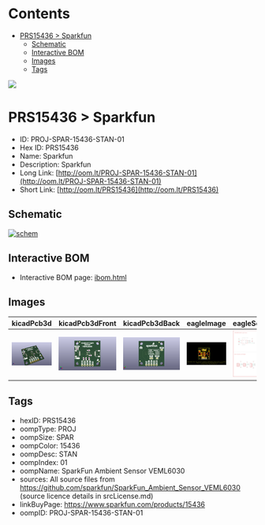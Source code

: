 



Contents
========

* [PRS15436 > Sparkfun](#prs15436--sparkfun)
	* [Schematic](#schematic)
	* [Interactive BOM](#interactive-bom)
	* [Images](#images)
	* [Tags](#tags)
  
![][im]
# PRS15436 > Sparkfun

- ID: PROJ-SPAR-15436-STAN-01
- Hex ID: PRS15436
- Name: Sparkfun
- Description: Sparkfun
- Long Link: [http://oom.lt/PROJ-SPAR-15436-STAN-01](http://oom.lt/PROJ-SPAR-15436-STAN-01)
- Short Link: [http://oom.lt/PRS15436](http://oom.lt/PRS15436)

## Schematic
  
[![schem](eagleSchemImage.png)](eagleSchemImage.png)
## Interactive BOM

- Interactive BOM page: [ibom.html](https://htmlpreview.github.io/?https://github.com/oomlout/oomlout_OOMP_projects/blob/main/PROJ-SPAR-15436-STAN-01/kicad/bom/ibom.html)

## Images
  
  

|kicadPcb3d|kicadPcb3dFront|kicadPcb3dBack|eagleImage|eagleSchemImage|
| :---: | :---: | :---: | :---: | :---: |
|[![kicadPcb3d](kicadPcb3d_140.png)](kicadPcb3d.png)|[![kicadPcb3dFront](kicadPcb3dFront_140.png)](kicadPcb3dFront.png)|[![kicadPcb3dBack](kicadPcb3dBack_140.png)](kicadPcb3dBack.png)|[![eagleImage](eagleImage_140.png)](eagleImage.png)|[![eagleSchemImage](eagleSchemImage_140.png)](eagleSchemImage.png)|

## Tags

- hexID: PRS15436
- oompType: PROJ
- oompSize: SPAR
- oompColor: 15436
- oompDesc: STAN
- oompIndex: 01
- oompName: SparkFun Ambient Sensor VEML6030
- sources: All source files from https://github.com/sparkfun/SparkFun_Ambient_Sensor_VEML6030 (source licence details in srcLicense.md)
- linkBuyPage: https://www.sparkfun.com/products/15436
- oompID: PROJ-SPAR-15436-STAN-01



[im]: kicadPcb3d_450.png
